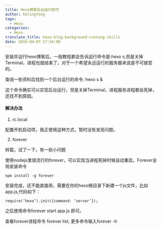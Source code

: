 ```yaml
---
title: Hexo博客后台运行技巧
author: helingfeng
tags:
  - Hexo
categories:
  - Hexo
translate_title: hexo-blog-background-running-skills
date: 2018-04-07 17:54:00
---
```

安装并运行hexo博客后，一般教程都会告诉运行命令是:hexo s,但是关掉Terminal，进程也就结束了，对于一个希望永远运行的服务器来说是不可接受的。

查阅一些资料后找到一个后台运行的命令: hexo s &

这个命令确实可以实现后台运行，但是关掉Terminal，进程服务进程都会死掉，还找不到原因。


#### 解决办法

1. rc.local 

配置开机启动项，我正使用这种方式，暂时没有发现问题。


2. forever


转载，试了一下，有一些小问题


使用nodejs里很流行的forever，可以实现当进程死掉时候自动重启。Forever全局安装命令

```shell
npm install -g forever
```

安装完成，还不能直接用，需要在你的hexo根目录下新建一个js文件，比如app.js,代码如下：

```
require(‘hexo’).init({command: ‘server’});
```

之后使用命令forever start app.js 即可。

查看forever进程命令 forever list, 更多命令输入forever -h